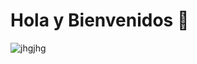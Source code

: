 # Hola y Bienvenidos 👋
![jhgjhg](https://img.freepik.com/vector-premium/art-night-sky-retro-pixel-8bit-juego-fondo-noche_1334819-34751.jpg)
<!--
**EstelaPerdiguero/EstelaPerdiguero** is a ✨ _special_ ✨ repository because its `README.md` (this file) appears on your GitHub profile.

Here are some ideas to get you started:

## ✨ Quien soy
- 🌱 I’m currently learning ...
- 👯 I’m looking to collaborate on ...
- 🤔 I’m looking for help with ...
- 💬 Ask me about ...
- 📫 How to reach me: ...
- 😄 Pronouns: ...
- ⚡ Fun fact: ...
-->
